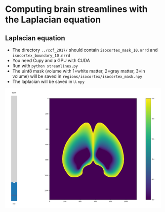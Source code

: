 # Computing brain streamlines with the Laplacian equation

## Laplacian equation

* The directory `../ccf_2017/` should contain `isocortex_mask_10.nrrd` and `isocortex_boundary_10.nrrd`
* You need Cupy and a GPU with CUDA
* Run with `python streamlines.py`
* The uint8 mask (volume with 1=white matter, 2=gray matter, 3=in volume) will be saved in `regions/isocortex/isocortex_mask.npy`
* The laplacian will be saved in `U.npy`

![](screenshot.png)
